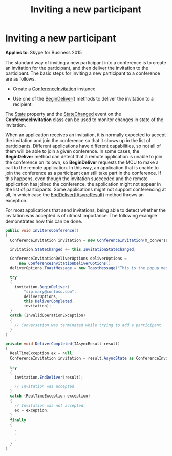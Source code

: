 ﻿---
title: Inviting a new participant
TOCTitle: Inviting a new participant
ms:assetid: 3075d768-6784-44ff-aa61-9c7598c7cd6c
ms:mtpsurl: https://msdn.microsoft.com/en-us/library/Dn465996(v=office.16)
ms:contentKeyID: 65239942
ms.date: 07/27/2015
mtps_version: v=office.16
dev_langs:
- csharp
---

# Inviting a new participant


**Applies to**: Skype for Business 2015

The standard way of inviting a new participant into a conference is to create an invitation for the participant, and then deliver the invitation to the participant. The basic steps for inviting a new participant to a conference are as follows.

  - Create a [ConferenceInvitation](https://msdn.microsoft.com/en-us/library/hh349823\(v=office.16\)) instance.

  - Use one of the [BeginDeliver()](https://msdn.microsoft.com/en-us/library/hh381143\(v=office.16\)) methods to deliver the invitation to a recipient.

The [State](https://msdn.microsoft.com/en-us/library/hh366182\(v=office.16\)) property and the [StateChanged](https://msdn.microsoft.com/en-us/library/hh349590\(v=office.16\)) event on the **ConferenceInvitation** class can be used to monitor changes in state of the invitation.

When an application receives an invitation, it is normally expected to accept the invitation and join the conference so that it shows up in the list of participants. Different applications have different capabilities, so not all of them will be able to join a given conference. In some cases, the **BeginDeliver** method can detect that a remote application is unable to join the conference on its own, so **BeginDeliver** requests the MCU to make a call to the remote application. In this way, an application that is unable to join the conference as a participant can still take part in the conference. If this happens, even though the invitation succeeded and the remote application has joined the conference, the application might not appear in the list of participants. Some applications might not support conferencing at all, in which case the [EndDeliver(IAsyncResult)](https://msdn.microsoft.com/en-us/library/hh382300\(v=office.16\)) method throws an exception.

For most applications that send invitations, being able to detect whether the invitation was accepted is of utmost importance. The following example demonstrates how this can be done.

```csharp
public void InviteToConference()
{
  ConferenceInvitation invitation = new ConferenceInvitation(m_conversation);

  invitation.StateChanged += this.InvitationStateChanged;

  ConferenceInvitationDeliverOptions deliverOptions = 
      new ConferenceInvitationDeliverOptions();
  deliverOptions.ToastMessage = new ToastMessage("This is the popup message or toast.");

  try
  {
    invitation.BeginDeliver(
        "sip:mary@contoso.com",
        deliverOptions,
        this.DeliverCompleted,
        invitation);
  }
  catch (InvalidOperationException)
  {
    // Conversation was terminated while trying to add a participant.
  }
}

private void DeliverCompleted(IAsyncResult result)
{
  RealTimeException ex = null;
  ConferenceInvitation invitation = result.AsyncState as ConferenceInvitation;
  
  try
  {
    invitation.EndDeliver(result);

    // Invitation was accepted
  }
  catch (RealTimeException exception)
  {
    // Invitation was not accepted.
    ex = exception;
  }
  finally
  {
    .
    . 
    .
  }
}
```

